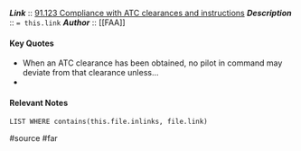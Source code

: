 ***Link***      :: [91.123 Compliance with ATC clearances and instructions](https://www.ecfr.gov/current/title-14/chapter-I/subchapter-F/part-91/subpart-B/subject-group-ECFRe4c59b5f5506932/section-91.123)
***Description***      :: `= this.link`
***Author*** :: [[FAA]]

#### Key Quotes
* When an ATC clearance has been obtained, no pilot in command may deviate from that clearance unless...
* 

#### Relevant Notes
```dataview
LIST WHERE contains(this.file.inlinks, file.link)
```

#source #far